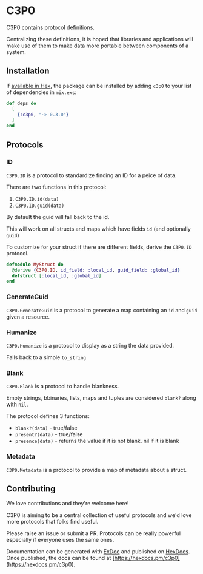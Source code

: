 # C3P0

C3P0 contains protocol definitions. 

Centralizing these definitions, it is hoped that libraries and applications will make use of them to make data more portable between components of a system.

## Installation

If [available in Hex](https://hex.pm/docs/publish), the package can be installed
by adding `c3p0` to your list of dependencies in `mix.exs`:

```elixir
def deps do
  [
    {:c3p0, "~> 0.3.0"}
  ]
end
```

## Protocols

### ID

`C3P0.ID` is a protocol to standardize finding an ID for a peice of data.

There are two functions in this protocol:

1. `C3P0.ID.id(data)` 
2. `C3P0.ID.guid(data)`

By default the guid will fall back to the id.

This will work on all structs and maps which have fields `id` (and optionally `guid`)

To customize for your struct if there are different fields, derive the `C3P0.ID` protocol.

```elixir
defmodule MyStruct do
  @derive {C3P0.ID, id_field: :local_id, guid_field: :global_id}
  defstruct [:local_id, :global_id]
end
```

### GenerateGuid

`C3P0.GenerateGuid` is a protocol to generate a map containing an `id` and `guid` given a resource.


### Humanize

`C3P0.Humanize` is a protocol to display as a string the data provided.

Falls back to a simple `to_string`

### Blank

`C3P0.Blank` is a protocol to handle blankness.

Empty strings, bbinaries, lists, maps and tuples are considered `blank?` along with `nil`.

The protocol defines 3 functions:

* `blank?(data)` - true/false
* `present?(data)` - true/false
* `presence(data)` - returns the value if it is not blank. nil if it is blank

### Metadata

`C3P0.Metadata` is a protocol to provide a map of metadata about a struct.

## Contributing

We love contributions and they're welcome here!

C3P0 is aiming to be a central collection of useful protocols and we'd love more protocols that folks find useful. 

Please raise an issue or submit a PR. Protocols can be really powerful especially if everyone uses the same ones.


Documentation can be generated with [ExDoc](https://github.com/elixir-lang/ex_doc)
and published on [HexDocs](https://hexdocs.pm). Once published, the docs can
be found at [https://hexdocs.pm/c3p0](https://hexdocs.pm/c3p0).

